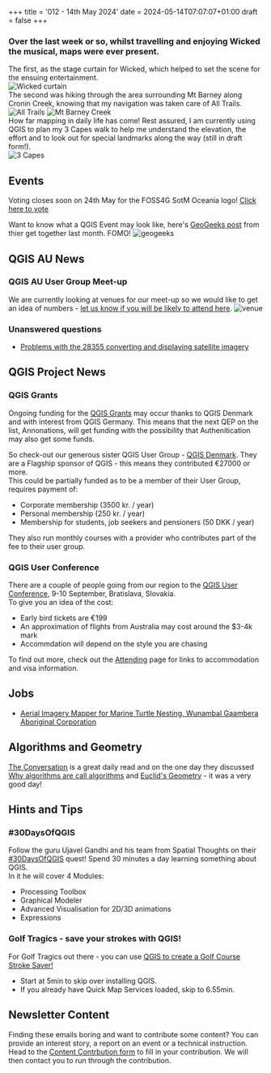 +++
title = '012 - 14th May 2024'
date = 2024-05-14T07:07:07+01:00
draft = false
+++

### Over the last week or so, whilst travelling and enjoying Wicked the musical, maps were ever present.  
The first, as the stage curtain for Wicked, which helped to set the scene for the ensuing entertainment.  
![Wicked curtain](/images/wickedmap.jpg)  
The second was hiking through the area surrounding Mt Barney along Cronin Creek, knowing that my navigation was taken care of All Trails. 
![All Trails](/images/MtBarneyAllTrails.png)
![Mt Barney Creek](/images/MtBarneyCreek.jpg)   
How far mapping in daily life has come! Rest assured, I am currently using QGIS to plan my 3 Capes walk to help me understand the elevation, the effort and to look out for special landmarks along the way (still in draft form!).   
![3 Capes](/images/3capes.png)  
## Events
Voting closes soon on 24th May for the FOSS4G SotM Oceania logo! [Click here to vote](https://064rp.mjt.lu/lnk/AUgAAEBZYdwAAc3L6kwAANSWe8QAAYCtMnwAnMIzACBIrgBmQVgrhPcEWBGOQ7OwOqXDGWS4MwAebAc/2/INnCFjK21fpkf5WJs1WmqA/aHR0cHM6Ly9kb2NzLmdvb2dsZS5jb20vZm9ybXMvZC9lLzFGQUlwUUxTZUNzYmdubnRiS0tXNnN0V0xpaThFMVh1RnU3enNELVliMFI2RnRZaXF0S3JoVnNnL3ZpZXdmb3Jt)  

Want to know what a QGIS Event may look like, here's [GeoGeeks post](https://www.linkedin.com/posts/john-wesley-bryant_qgis-opendronemap-geonetwork-activity-7184062237244891137-O5CL?utm_source=share&utm_medium=member_desktop) from thier get together last month. FOMO!
![geogeeks](/images/geogeeks.jpeg)

## QGIS AU News
### QGIS AU User Group Meet-up
We are currently looking at venues for our meet-up so we would like to get an idea of numbers - [let us know if you will be likely to attend here](https://forms.gle/zvg1UeKqXU1ijQR37). 
![venue](/images/cam_4.png)  
### Unanswered questions
- [Problems with the 28355 converting and displaying satellite imagery](https://groups.google.com/g/australian-qgis-user-group/c/RTdPNpnmynE/m/EX3IAKVPAQAJ)

## QGIS Project News
### QGIS Grants
Ongoing funding for the [QGIS Grants](https://blog.qgis.org/2024/05/08/qgis-grant-programme-2024-update/) may occur thanks to QGIS Denmark and with interest from QGIS Germany. This means that the next QEP on the list, Annonations, will get funding with the possibility that Authenitication may also get some funds.  

So check-out our generous sister QGIS User Group - [QGIS Denmark](https://qgis.dk/). They are a Flagship sponsor of QGIS - this means they contributed €27000 or more.   
This could be partially funded as to be a member of their User Group, requires payment of: 
  - Corporate membership (3500 kr. / year)
  - Personal membership (250 kr. / year)
  - Membership for students, job seekers and pensioners (50 DKK / year)
    
They also run monthly courses with a provider who contributes part of the fee to their user group. 

### QGIS User Conference
There are a couple of people going from our region to the [QGIS User Conference](https://uc2024.qgis.sk/),  9-10 September, Bratislava, Slovakia.  
To give you an idea of the cost: 
- Early bird tickets are €199
- An approximation of flights from Australia may cost around the $3-4k mark
- Accommdation will depend on the style you are chasing

To find out more, check out the [Attending](https://uc2024.qgis.sk/attending/) page for links to accommodation and visa information. 

## Jobs
- [Aerial Imagery Mapper for Marine Turtle Nesting, Wunambal Gaambera Aboriginal Corporation](https://nrmjobs.com.au/jobs/2024/20021531/Aerial_Imagery_Mapper_Marine_Turtle_Nesting)

## Algorithms and Geometry
[The Conversation](https://theconversation.com/au) is a great daily read and on the one day they discussed [Why algorithms are call algorithms](https://theconversation.com/why-are-algorithms-called-algorithms-a-brief-history-of-the-persian-polymath-youve-likely-never-heard-of-229286?utm_medium=email&utm_campaign=Latest%20from%20The%20Conversation%20for%20May%209%202024%20-%202963830133&utm_content=Latest%20from%20The%20Conversation%20for%20May%209%202024%20-%202963830133+CID_b9882fc100bdbbbdf2365624ef21567c&utm_source=campaign_monitor&utm_term=Why%20are%20algorithms%20called%20algorithms%20A%20brief%20history%20of%20the%20Persian%20polymath%20youve%20likely%20never%20heard%20of) and [Euclid's Geometry](https://theconversation.com/exploring-the-mathematical-universe-connections-contradictions-and-kale-196053) - it was a very good day! 

## Hints and Tips
### #30DaysOfQGIS
Follow the guru Ujavel Gandhi and his team from Spatial Thoughts on their [#30DaysOfQGIS](https://www.linkedin.com/feed/hashtag/?keywords=30daysofqgis) quest! Spend 30 minutes a day learning something about QGIS.  
In it he will cover 4 Modules:
- Processing Toolbox 
- Graphical Modeler 
- Advanced Visualisation for 2D/3D animations 
- Expressions

### Golf Tragics - save your strokes with QGIS!
For Golf Tragics out there - you can use [QGIS to create a Golf Course Stroke Saver!](https://youtu.be/xN1yyhVrx4w?si=JIuzS62y2r1QXW8C) 
- Start at 5min to skip over installing QGIS.
- If you already have Quick Map Services loaded, skip to 6.55min.

## Newsletter Content
Finding these emails boring and want to contribute some content? You can provide an interest story, a report on an event or a technical instruction. Head to the [Content Contrbution form](https://forms.gle/2DPXq5Y8wqnc7KhS8) to fill in your contribution. We will then contact you to run through the contribution. 

